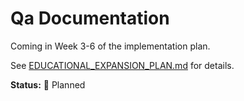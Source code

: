 # Qa Documentation

Coming in Week 3-6 of the implementation plan.

See [EDUCATIONAL_EXPANSION_PLAN.md](../../EDUCATIONAL_EXPANSION_PLAN.md) for details.

**Status:** 📝 Planned
